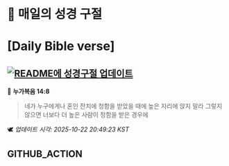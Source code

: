 # 🙏 매일의 성경 구절
# [Daily Bible verse]
## [![README에 성경구절 업데이트](https://github.com/DONGSUKA/first_test/actions/workflows/update-readme-bible.yml/badge.svg)](https://github.com/DONGSUKA/first_test/actions/workflows/update-readme-bible.yml)
<!-- START_BIBLE_VERSE -->
📖 **누가복음 14:8**
> 네가 누구에게나 혼인 잔치에 청함을 받았을 때에 높은 자리에 앉지 말라 그렇지 않으면 너보다 더 높은 사람이 청함을 받은 경우에

🕊️ _업데이트 시각: 2025-10-22 20:49:23 KST_
  <!-- END_BIBLE_VERSE -->
## GITHUB_ACTION
